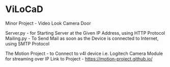# ViLoCaD
Minor Project - Video Look Camera Door

Server.py - for Starting Server at the Given IP Address, using HTTP Protocol
Mailing.py - To Send Mail as soon as the Device is connected to Internet, using SMTP Protocol

The Motion Project - to Connect to v4l device i.e. Logitech Camera Module for streaming over IP
Link to Project - https://motion-project.github.io/
